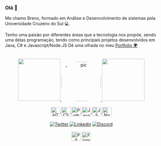 ### Olá 👋

Me chamo Breno, formado em Análise e Desenvolvimento de sistemas pela Universidade Cruzeiro do Sul 💻.

Tenho uma paixão por diferentes áreas que a tecnologia nos propõe, sendo uma delas programação, tendo como principais projetos desenvolvidos em Java, C# e Javascript/Node.JS
Dê uma olhada no meu [Portfolio 🌍](https://carvalhoportfolio.netlify.app)
##
<div align="center">
  <a href="https://github.com/CarvalhoE">
  <img height="140em" src="https://github-readme-stats.vercel.app/api?username=CarvalhoE&show_icons=true&theme=dark&include_all_commits=true&count_private=true"/>
  <img alt="pic" height="130em" style="border-radius:50px;" src="https://i.ibb.co/nkhRZpD/Exercito-no-BG.png?width=608&height=608">
  <img height="140em" src="https://github-readme-stats.vercel.app/api/top-langs/?username=CarvalhoE&layout=compact&langs_count=7&theme=dark"/>
</div>
  
<div align="center"><br>
  <img align="center" alt="HTML" height="30"      src="https://img.shields.io/badge/HTML-239120?style=for-the-badge&logo=html5&logoColor=white">
  <img align="center" alt="CSS" height="30"       src="https://img.shields.io/badge/CSS-239120?&style=for-the-badge&logo=css3&logoColor=white">
  <img align="center" alt="Python" height="30"    src="https://img.shields.io/badge/Python-3776AB?style=for-the-badge&logo=python&logoColor=white">
  <img align="center" alt="Java" height="30"      src="https://img.shields.io/badge/Java-ED8B00?style=for-the-badge&logo=java&logoColor=white">
  <img align="center" alt="JS" height="30"        src="https://img.shields.io/badge/JavaScript-F7DF1E?style=for-the-badge&logo=javascript&logoColor=black">
  <img align="center" alt="NodeJS" height="30"    src="https://img.shields.io/badge/Node.js-43853D?style=for-the-badge&logo=node.js&logoColor=white">  
<br><br>
<a href="https://twitter.com/Breno_EC"> <img align="center" alt="Twitter" src="https://img.shields.io/badge/Twitter-1DA1F2?style=for-the-badge&logo=twitter&logoColor=white">       </a>
    <a href="https://www.linkedin.com/in/brenoec/"> <img align="center" alt="Linkedin" src="https://img.shields.io/badge/LinkedIn-0077B5?style=for-the-badge&logo=linkedin&logoColor=white"></a>
    <a href="https://discord.gg/ScKEQ37QXa"> <img align="center" alt="Discord" src="https://img.shields.io/badge/Discord-7289DA?style=for-the-badge&logo=discord&logoColor=white"></a>
<br><br>
  <img align="center" alt="PS" height="30"       src="https://img.shields.io/badge/adobe%20photoshop-%2331A8FF.svg?style=for-the-badge&logo=adobe%20photoshop&logoColor=white">  
  <img align="center" alt="Figma" height="30"    src="https://img.shields.io/badge/figma-%23F24E1E.svg?style=for-the-badge&logo=figma&logoColor=white">  
</div>
